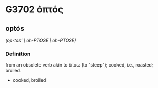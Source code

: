 # G3702 ὀπτός

## optós

_(op-tos' | oh-PTOSE | oh-PTOSE)_

### Definition

from an obsolete verb akin to ἕπσω (to "steep"); cooked, i.e., roasted; broiled.

- cooked, broiled


